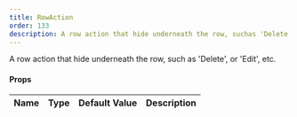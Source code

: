 ```yaml
---
title: RowAction
order: 133
description: A row action that hide underneath the row, suchas 'Delete', or 'Edit', etc.
---
```


A row action that hide underneath the row, such
as 'Delete', or 'Edit', etc.
#### Props
Name | Type | Default Value | Description
--- | --- | --- | --- 

